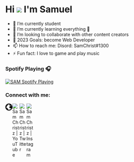 ### <h1 align="left">Hi <img src="https://media.giphy.com/media/hvRJCLFzcasrR4ia7z/giphy.gif" width="25px"> I'm Samuel</h1>


- 🔭 I’m currently student
- 🌱 I’m currently learning everything 🤣
- 👯 I’m looking to collaborate with other content creators
- 🥅 2023 Goals: become Web Developer
- 📫 How to reach me: Disord: SamChrist#1300
- ⚡ Fun fact: I love to game and play music

### Spotify Playing 🎧

[<img src="https://now-playing-codestackr.vercel.app/api/spotify-playing" alt="SAM Spotify Playing" width="350" />](https://open.spotify.com/user/swyqyimdc12jajde4vpwd2x1b)

### Connect with me:

<img align="left" alt="codeSTACKr.com" width="22px" src="https://raw.githubusercontent.com/iconic/open-iconic/master/svg/globe.svg">
<img align="left" alt="SamChristz | YouTube" width="22px" src="https://cdn.jsdelivr.net/npm/simple-icons@v3/icons/youtube.svg">
<a href="SamChristz"><a/><img align="left" alt="SamChristz | Twitter" width="22px" src="https://cdn.jsdelivr.net/npm/simple-icons@v3/icons/twitter.svg">
<a href="SamChristz"><a/><img align="left" alt="SamChristz | Instagram" width="22px" src="https://cdn.jsdelivr.net/npm/simple-icons@v3/icons/instagram.svg">
